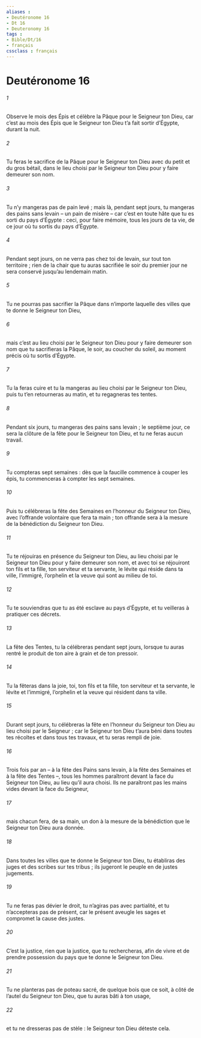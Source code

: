 ```yaml
---
aliases : 
- Deutéronome 16
- Dt 16
- Deuteronomy 16
tags : 
- Bible/Dt/16
- français
cssclass : français
---
```


# Deutéronome 16

###### 1
Observe le mois des Épis et célèbre la Pâque pour le Seigneur ton Dieu, car c’est au mois des Épis que le Seigneur ton Dieu t’a fait sortir d’Égypte, durant la nuit.
###### 2
Tu feras le sacrifice de la Pâque pour le Seigneur ton Dieu avec du petit et du gros bétail, dans le lieu choisi par le Seigneur ton Dieu pour y faire demeurer son nom.
###### 3
Tu n’y mangeras pas de pain levé ; mais là, pendant sept jours, tu mangeras des pains sans levain – un pain de misère – car c’est en toute hâte que tu es sorti du pays d’Égypte : ceci, pour faire mémoire, tous les jours de ta vie, de ce jour où tu sortis du pays d’Égypte.
###### 4
Pendant sept jours, on ne verra pas chez toi de levain, sur tout ton territoire ; rien de la chair que tu auras sacrifiée le soir du premier jour ne sera conservé jusqu’au lendemain matin.
###### 5
Tu ne pourras pas sacrifier la Pâque dans n’importe laquelle des villes que te donne le Seigneur ton Dieu,
###### 6
mais c’est au lieu choisi par le Seigneur ton Dieu pour y faire demeurer son nom que tu sacrifieras la Pâque, le soir, au coucher du soleil, au moment précis où tu sortis d’Égypte.
###### 7
Tu la feras cuire et tu la mangeras au lieu choisi par le Seigneur ton Dieu, puis tu t’en retourneras au matin, et tu regagneras tes tentes.
###### 8
Pendant six jours, tu mangeras des pains sans levain ; le septième jour, ce sera la clôture de la fête pour le Seigneur ton Dieu, et tu ne feras aucun travail.
###### 9
Tu compteras sept semaines : dès que la faucille commence à couper les épis, tu commenceras à compter les sept semaines.
###### 10
Puis tu célébreras la fête des Semaines en l’honneur du Seigneur ton Dieu, avec l’offrande volontaire que fera ta main ; ton offrande sera à la mesure de la bénédiction du Seigneur ton Dieu.
###### 11
Tu te réjouiras en présence du Seigneur ton Dieu, au lieu choisi par le Seigneur ton Dieu pour y faire demeurer son nom, et avec toi se réjouiront ton fils et ta fille, ton serviteur et ta servante, le lévite qui réside dans ta ville, l’immigré, l’orphelin et la veuve qui sont au milieu de toi.
###### 12
Tu te souviendras que tu as été esclave au pays d’Égypte, et tu veilleras à pratiquer ces décrets.
###### 13
La fête des Tentes, tu la célébreras pendant sept jours, lorsque tu auras rentré le produit de ton aire à grain et de ton pressoir.
###### 14
Tu la fêteras dans la joie, toi, ton fils et ta fille, ton serviteur et ta servante, le lévite et l’immigré, l’orphelin et la veuve qui résident dans ta ville.
###### 15
Durant sept jours, tu célébreras la fête en l’honneur du Seigneur ton Dieu au lieu choisi par le Seigneur ; car le Seigneur ton Dieu t’aura béni dans toutes tes récoltes et dans tous tes travaux, et tu seras rempli de joie.
###### 16
Trois fois par an – à la fête des Pains sans levain, à la fête des Semaines et à la fête des Tentes –, tous les hommes paraîtront devant la face du Seigneur ton Dieu, au lieu qu’il aura choisi. Ils ne paraîtront pas les mains vides devant la face du Seigneur,
###### 17
mais chacun fera, de sa main, un don à la mesure de la bénédiction que le Seigneur ton Dieu aura donnée.
###### 18
Dans toutes les villes que te donne le Seigneur ton Dieu, tu établiras des juges et des scribes sur tes tribus ; ils jugeront le peuple en de justes jugements.
###### 19
Tu ne feras pas dévier le droit, tu n’agiras pas avec partialité, et tu n’accepteras pas de présent, car le présent aveugle les sages et compromet la cause des justes.
###### 20
C’est la justice, rien que la justice, que tu rechercheras, afin de vivre et de prendre possession du pays que te donne le Seigneur ton Dieu.
###### 21
Tu ne planteras pas de poteau sacré, de quelque bois que ce soit, à côté de l’autel du Seigneur ton Dieu, que tu auras bâti à ton usage,
###### 22
et tu ne dresseras pas de stèle : le Seigneur ton Dieu déteste cela.
